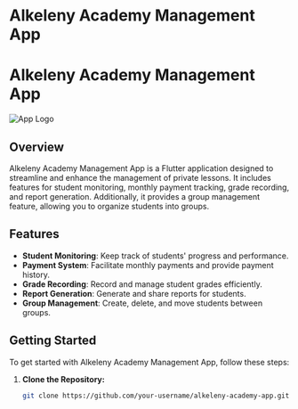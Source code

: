 # Alkeleny Academy Management App
# Alkeleny Academy Management App

![App Logo](path/to/your/logo.png)

## Overview

Alkeleny Academy Management App is a Flutter application designed to streamline and enhance the management of private lessons. It includes features for student monitoring, monthly payment tracking, grade recording, and report generation. Additionally, it provides a group management feature, allowing you to organize students into groups.

## Features

- **Student Monitoring**: Keep track of students' progress and performance.
- **Payment System**: Facilitate monthly payments and provide payment history.
- **Grade Recording**: Record and manage student grades efficiently.
- **Report Generation**: Generate and share reports for students.
- **Group Management**: Create, delete, and move students between groups.

## Getting Started

To get started with Alkeleny Academy Management App, follow these steps:

1. **Clone the Repository:**
   ```bash
   git clone https://github.com/your-username/alkeleny-academy-app.git
